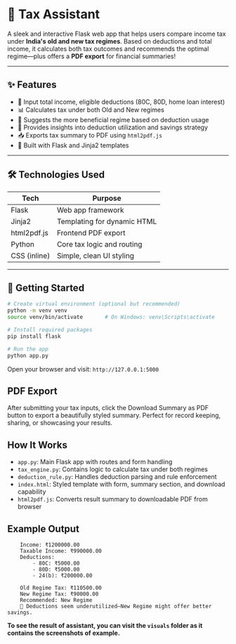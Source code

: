 # 🧾 Tax Assistant

A sleek and interactive Flask web app that helps users compare income tax under **India's old and new tax regimes**. Based on deductions and total income, it calculates both tax outcomes and recommends the optimal regime—plus offers a **PDF export** for financial summaries!

--- 
  
## ✨ Features
 
- 🔢 Input total income, eligible deductions (80C, 80D, home loan interest)
- 📊 Calculates tax under both Old and New regimes 
- 🧠 Suggests the more beneficial regime based on deduction usage
- 💬 Provides insights into deduction utilization and savings strategy
- 📥 Exports tax summary to PDF using `html2pdf.js`
- 🧪 Built with Flask and Jinja2 templates

---

## 🛠️ Technologies Used

| Tech          | Purpose                              |
|---------------|--------------------------------------|
| Flask         | Web app framework                    |
| Jinja2        | Templating for dynamic HTML          |
| html2pdf.js   | Frontend PDF export                  |
| Python        | Core tax logic and routing           |
| CSS (inline)  | Simple, clean UI styling             |

---

## 🚀 Getting Started

```bash
# Create virtual environment (optional but recommended)
python -m venv venv
source venv/bin/activate       # On Windows: venv\Scripts\activate

# Install required packages
pip install flask

# Run the app
python app.py
```
Open your browser and visit: ```http://127.0.0.1:5000```


## PDF Export
After submitting your tax inputs, click the Download Summary as PDF button to export a beautifully styled summary. Perfect for record keeping, sharing, or showcasing your results.

## How It Works
- ```app.py```: Main Flask app with routes and form handling
- ```tax_engine.py```: Contains logic to calculate tax under both regimes
- ```deduction_rule.py```: Handles deduction parsing and rule enforcement
- ```index.html```: Styled template with form, summary section, and download capability
- ```html2pdf.js```: Converts result summary to downloadable PDF from browser

## Example Output

```
    Income: ₹1200000.00  
    Taxable Income: ₹990000.00  
    Deductions:  
        - 80C: ₹5000.00  
        - 80D: ₹5000.00  
        - 24(b): ₹200000.00  

    Old Regime Tax: ₹110500.00  
    New Regime Tax: ₹90000.00  
    Recommended: New Regime  
    💬 Deductions seem underutilized—New Regime might offer better savings.
```
**To see the result of assistant, you can visit the ```visuals``` folder as it contains the screenshots of example.**
